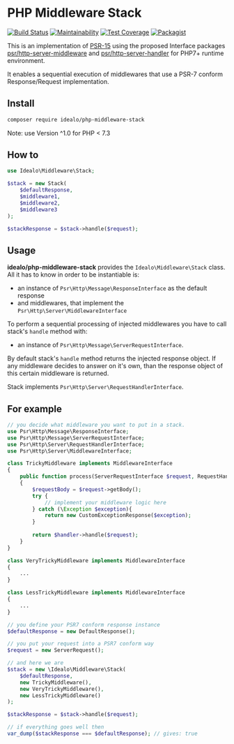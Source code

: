 # PHP Middleware Stack
[![Build Status](https://travis-ci.org/idealo/php-middleware-stack.svg?branch=master)](https://travis-ci.org/idealo/php-middleware-stack)
[![Maintainability](https://api.codeclimate.com/v1/badges/254d91c39447f58c7d44/maintainability)](https://codeclimate.com/github/idealo/php-middleware-stack/maintainability)
[![Test Coverage](https://api.codeclimate.com/v1/badges/254d91c39447f58c7d44/test_coverage)](https://codeclimate.com/github/idealo/php-middleware-stack/test_coverage)
[![Packagist](https://img.shields.io/packagist/v/idealo/php-middleware-stack)](https://packagist.org/packages/idealo/php-middleware-stack)

This is an implementation of [PSR-15](https://github.com/php-fig/fig-standards/blob/master/accepted/PSR-15-request-handlers.md) using the proposed Interface packages [psr/http-server-middleware](https://github.com/php-fig/http-server-middleware) and [psr/http-server-handler](https://github.com/php-fig/http-server-handler) for PHP7+ runtime environment.

It enables a sequential execution of middlewares that use a PSR-7 conform Response/Request implementation.

## Install

```bash 
composer require idealo/php-middleware-stack
```

Note: use Version ^1.0 for PHP < 7.3

## How to
```php
use Idealo\Middleware\Stack;

$stack = new Stack(
    $defaultResponse,
    $middleware1,
    $middleware2,
    $middleware3
);

$stackResponse = $stack->handle($request);
```

## Usage
**idealo/php-middleware-stack** provides the ```Idealo\Middleware\Stack``` class. All it has to know in order to be instantiable is:
* an instance of ```Psr\Http\Message\ResponseInterface``` as the default response
* and middlewares, that implement the ```Psr\Http\Server\MiddlewareInterface```

To perform a sequential processing of injected middlewares you have to call stack's ```handle``` method with:
* an instance of ```Psr\Http\Message\ServerRequestInterface```.

By default stack's ```handle``` method returns the injected response object. If any middleware decides to answer on it's own, than the response object of this certain middleware is returned.

Stack implements ```Psr\Http\Server\RequestHandlerInterface```.

## For example

```php
// you decide what middleware you want to put in a stack.
use Psr\Http\Message\ResponseInterface;
use Psr\Http\Message\ServerRequestInterface;
use Psr\Http\Server\RequestHandlerInterface;
use Psr\Http\Server\MiddlewareInterface;

class TrickyMiddleware implements MiddlewareInterface
{
    public function process(ServerRequestInterface $request, RequestHandlerInterface $handler) : ResponseInterface
    {
        $requestBody = $request->getBody();
        try {
            // implement your middleware logic here  
        } catch (\Exception $exception){
            return new CustomExceptionResponse($exception);
        }
    
        return $handler->handle($request);
    }
}

class VeryTrickyMiddleware implements MiddlewareInterface
{
    ...
}

class LessTrickyMiddleware implements MiddlewareInterface
{
    ...
}

// you define your PSR7 conform response instance
$defaultResponse = new DefaultResponse();

// you put your request into a PSR7 conform way
$request = new ServerRequest();

// and here we are
$stack = new \Idealo\Middleware\Stack(
    $defaultResponse,
    new TrickyMiddleware(),
    new VeryTrickyMiddleware(),
    new LessTrickyMiddleware()
);

$stackResponse = $stack->handle($request);

// if everything goes well then
var_dump($stackResponse === $defaultResponse); // gives: true
```
